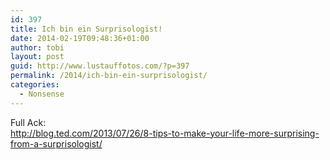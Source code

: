 ```yaml
---
id: 397
title: Ich bin ein Surprisologist!
date: 2014-02-19T09:48:36+01:00
author: tobi
layout: post
guid: http://www.lustauffotos.com/?p=397
permalink: /2014/ich-bin-ein-surprisologist/
categories:
  - Nonsense
---
```

Full Ack:  
<http://blog.ted.com/2013/07/26/8-tips-to-make-your-life-more-surprising-from-a-surprisologist/>